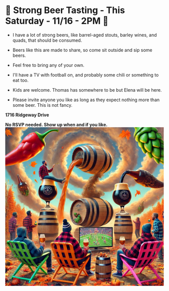 
# 🍻 **Strong Beer Tasting - This Saturday -  11/16 - 2PM** 🍻

- I have a lot of strong beers, like barrel-aged stouts, barley wines, and quads, that should be consumed.
  
- Beers like this are made to share, so come sit outside and sip some beers.

- Feel free to bring any of your own. 

- I'll have a TV with football on, and probably some chili or something to eat too.
  
- Kids are welcome. Thomas has somewhere to be but Elena will be here.

- Please invite anyone you like as long as they expect nothing more than some beer. This is not fancy.

**1716 Ridgeway Drive**



**No RSVP needed. Show up when and if you like.**
![beer](beer.jpg)


